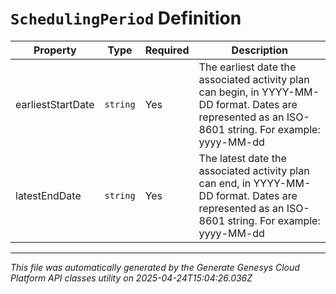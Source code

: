 # `SchedulingPeriod` Definition

| Property | Type | Required | Description |
|----------|------|----------|-------------|
| earliestStartDate | `string` | Yes | The earliest date the associated activity plan can begin, in YYYY-MM-DD format. Dates are represented as an ISO-8601 string. For example: yyyy-MM-dd |
| latestEndDate | `string` | Yes | The latest date the associated activity plan can end, in YYYY-MM-DD format. Dates are represented as an ISO-8601 string. For example: yyyy-MM-dd |

---

*This file was automatically generated by the Generate Genesys Cloud Platform API classes utility on 2025-04-24T15:04:26.036Z*